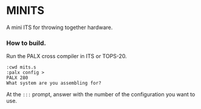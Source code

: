 # MINITS

A mini ITS for throwing together hardware.

### How to build.

Run the PALX cross compiler in ITS or TOPS-20.

```
:cwd mits.s
:palx config >
PALX 280
What system are you assembling for?
```

At the `:::` prompt, answer with the number of the configuration you
want to use.
